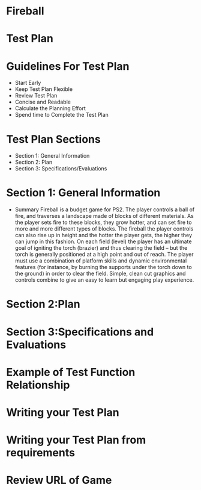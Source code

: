 # Fireball

# Test Plan

# Guidelines For Test Plan
* Start Early
* Keep Test Plan Flexible
* Review Test Plan
* Concise and Readable
* Calculate the Planning Effort
* Spend time to Complete the Test Plan

# Test Plan Sections
* Section 1: General Information
* Section 2: Plan
* Section 3: Specifications/Evaluations

# Section 1: General Information
* Summary
Fireball is a budget game for PS2. The player controls a ball of fire, and traverses a landscape made of blocks of different materials. As the player sets fire to these blocks, they grow hotter, and can set fire to more and more different types of blocks. The fireball the player controls can also rise up in height and the hotter the player gets, the higher they can jump in this fashion.
On each field (level) the player has an ultimate goal of igniting the torch (brazier) and thus clearing the field – but the torch is generally positioned at a high point and out of reach. The player must use a combination of platform skills and dynamic environmental features (for instance, by burning the supports under the torch down to the ground) in order to clear the field.
Simple, clean cut graphics and controls combine to give an easy to learn but engaging play experience.




# Section 2:Plan

# Section 3:Specifications and Evaluations

# Example of Test Function Relationship

# Writing your Test Plan

# Writing your Test Plan from requirements

# Review URL of Game
